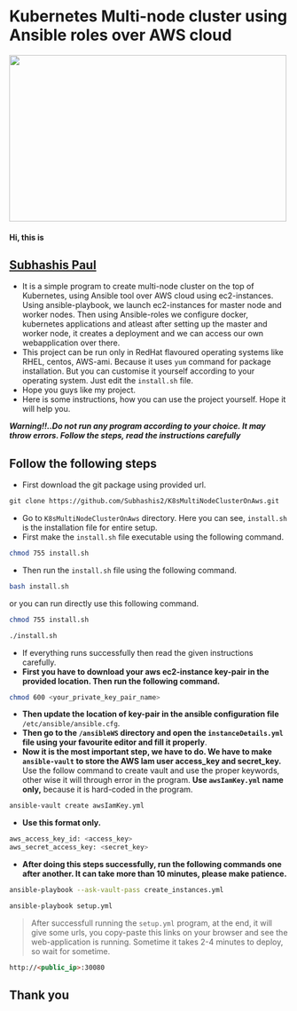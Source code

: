 # Kubernetes Multi-node cluster using Ansible roles over AWS cloud
<img src="https://my-task--bucket.s3.ap-south-1.amazonaws.com/ansible_k8s.jpg" width="500" height="300">
<h4>Hi, this is </h4><h2><a href="https://www.linkedin.com/in/subhashis-paul/">Subhashis Paul</a></h2>

* It is a simple program to create multi-node cluster on the top of Kubernetes, using Ansible tool over AWS cloud using ec2-instances. Using ansible-playbook, we launch ec2-instances for master node and worker nodes. Then using Ansible-roles we configure docker, kubernetes applications and atleast after setting up the master and worker node, it creates a deployment and we can access our own webapplication over there.
* This project can be run only in RedHat flavoured operating systems like RHEL, centos, AWS-ami. Because it uses `yum` command for package installation. But you can customise it yourself according to your operating system. Just edit the `install.sh` file. 
* Hope you guys like my project.
* Here is some instructions, how you can use the project yourself. Hope it will help you.

***Warning!!..Do not run any program according to your choice. It may throw errors. Follow the steps, read the instructions carefully***

## Follow the following steps
* First download the git package using provided url.
```html
git clone https://github.com/Subhashis2/K8sMultiNodeClusterOnAws.git
```
* Go to `K8sMultiNodeClusterOnAws` directory. Here you can see, `install.sh` is the installation file for entire setup.
* First make the `install.sh` file executable using the following command. 
```sh
chmod 755 install.sh
```
* Then run the `install.sh` file using  the following command.
```sh
bash install.sh
```
or you can run directly use this following command.
```sh
chmod 755 install.sh
```
```sh
./install.sh
```
* If everything runs successfully then read the given instructions carefully. 
* **First you have to download your aws ec2-instance key-pair in the provided location. Then run the following command.**
```sh
chmod 600 <your_private_key_pair_name>
```
* **Then update the location of key-pair in the ansible configuration file** `/etc/ansible/ansible.cfg`.
* **Then go to the `/ansibleWS` directory and open the `instanceDetails.yml` file using your favourite editor and fill it properly**.
* **Now it is the most important step, we have to do. We have to make `ansible-vault` to store the AWS Iam user access_key and secret_key.** Use the follow command to create vault and use the proper keywords, other wise it will through error in the program. **Use `awsIamKey.yml` name only,** because it is hard-coded in the program.
```sh
ansible-vault create awsIamKey.yml
```
* **Use this format only.**
```sh
aws_access_key_id: <access_key>
aws_secret_access_key: <secret_key>
```
* **After doing this steps successfully, run the following commands one after another. It can take more than 10 minutes, please make patience.**
```sh
ansible-playbook --ask-vault-pass create_instances.yml
```
```sh
ansible-playbook setup.yml
```
>After successfull running the `setup.yml` program, at the end, it will give some urls, you copy-paste this links on your browser and see the web-application is running. Sometime it takes 2-4 minutes to deploy, so wait for sometime.
```html
http://<public_ip>:30080
```
## Thank you
